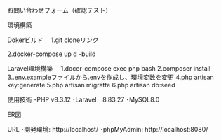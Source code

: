 お問い合わせフォーム（確認テスト）

環境構築

Dokerビルド
　1.git cloneリンク

  2.docker-compose up d -build

Laravel環境構築
　1.docer-compose exec php bash
  2.composer install
  3..env.exampleファイルから.envを作成し、環境変数を変更
  4.php artisan key:generate
  5.php artisan migratte
  6.php artisan db:seed

使用技術
･PHP v8.3.12
･Laravel　8.83.27
･MySQL8.0

ER図



URL
･開発環境: http://localhost/
･phpMyAdmin: http://localhost:8080/


